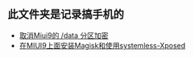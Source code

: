 ## 此文件夹是记录搞手机的
+ [取消Miui9的 /data 分区加密](https://github.com/BoringCat/MyLog/blob/master/Phone/Mi5-Miui9-SDK24/DisableEncryption.md)
+ [在MIUI9上面安装Magisk和使用systemless-Xposed](https://github.com/BoringCat/MyLog/blob/master/Phone/Mi5-Miui9-SDK24/UseMagiskXposed.md)
